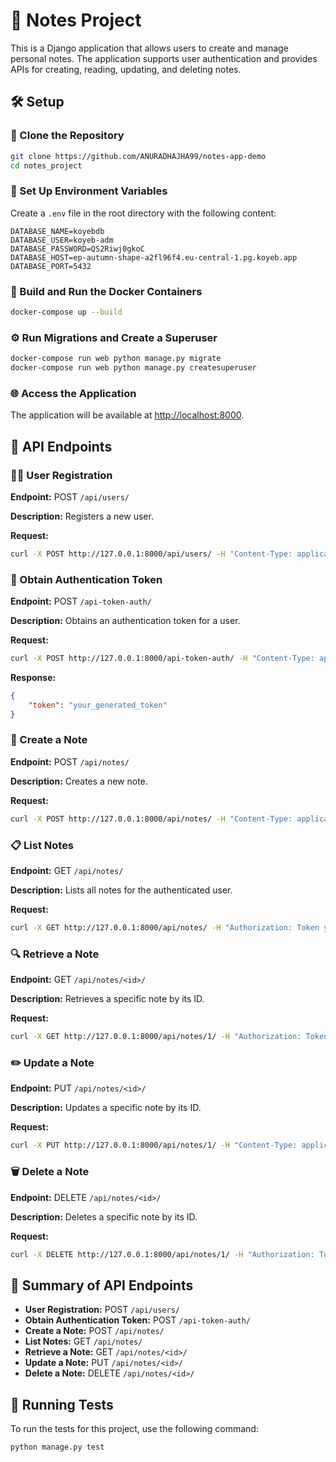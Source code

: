 
# 📝 Notes Project

This is a Django application that allows users to create and manage personal notes. The application supports user authentication and provides APIs for creating, reading, updating, and deleting notes.

## 🛠️ Setup

### 📂 Clone the Repository

```sh
git clone https://github.com/ANURADHAJHA99/notes-app-demo
cd notes_project
```

### 🔧 Set Up Environment Variables

Create a `.env` file in the root directory with the following content:

```env
DATABASE_NAME=koyebdb
DATABASE_USER=koyeb-adm
DATABASE_PASSWORD=QS2Riwj0gkoC
DATABASE_HOST=ep-autumn-shape-a2fl96f4.eu-central-1.pg.koyeb.app
DATABASE_PORT=5432
```

### 🐳 Build and Run the Docker Containers

```sh
docker-compose up --build
```

### ⚙️ Run Migrations and Create a Superuser

```sh
docker-compose run web python manage.py migrate
docker-compose run web python manage.py createsuperuser
```

### 🌐 Access the Application

The application will be available at [http://localhost:8000](http://localhost:8000).

## 🔌 API Endpoints

### 🧑‍💻 User Registration

**Endpoint:** POST `/api/users/`

**Description:** Registers a new user.

**Request:**

```sh
curl -X POST http://127.0.0.1:8000/api/users/ -H "Content-Type: application/json" -d '{"username": "testuser", "password": "testpass123"}'
```

### 🔑 Obtain Authentication Token

**Endpoint:** POST `/api-token-auth/`

**Description:** Obtains an authentication token for a user.

**Request:**

```sh
curl -X POST http://127.0.0.1:8000/api-token-auth/ -H "Content-Type: application/json" -d '{"username": "testuser", "password": "testpass123"}'
```

**Response:**

```json
{
    "token": "your_generated_token"
}
```

### 📝 Create a Note

**Endpoint:** POST `/api/notes/`

**Description:** Creates a new note.

**Request:**

```sh
curl -X POST http://127.0.0.1:8000/api/notes/ -H "Content-Type: application/json" -H "Authorization: Token your_generated_token" -d '{"title": "Test Note", "body": "This is a test note."}'
```

### 📋 List Notes

**Endpoint:** GET `/api/notes/`

**Description:** Lists all notes for the authenticated user.

**Request:**

```sh
curl -X GET http://127.0.0.1:8000/api/notes/ -H "Authorization: Token your_generated_token"
```

### 🔍 Retrieve a Note

**Endpoint:** GET `/api/notes/<id>/`

**Description:** Retrieves a specific note by its ID.

**Request:**

```sh
curl -X GET http://127.0.0.1:8000/api/notes/1/ -H "Authorization: Token your_generated_token"
```

### ✏️ Update a Note

**Endpoint:** PUT `/api/notes/<id>/`

**Description:** Updates a specific note by its ID.

**Request:**

```sh
curl -X PUT http://127.0.0.1:8000/api/notes/1/ -H "Content-Type: application/json" -H "Authorization: Token your_generated_token" -d '{"title": "Updated Test Note", "body": "This is an updated test note."}'
```

### 🗑️ Delete a Note

**Endpoint:** DELETE `/api/notes/<id>/`

**Description:** Deletes a specific note by its ID.

**Request:**

```sh
curl -X DELETE http://127.0.0.1:8000/api/notes/1/ -H "Authorization: Token your_generated_token"
```

## 📑 Summary of API Endpoints

- **User Registration:** POST `/api/users/`
- **Obtain Authentication Token:** POST `/api-token-auth/`
- **Create a Note:** POST `/api/notes/`
- **List Notes:** GET `/api/notes/`
- **Retrieve a Note:** GET `/api/notes/<id>/`
- **Update a Note:** PUT `/api/notes/<id>/`
- **Delete a Note:** DELETE `/api/notes/<id>/`

## 🧪 Running Tests

To run the tests for this project, use the following command:

```sh
python manage.py test
```
